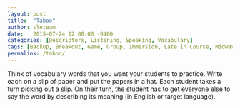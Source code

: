 ```yaml
---
layout: post
title:  "Taboo"
author: sleteam
date:   2015-07-24 12:00:00 -0400
categories: [Descriptors, Listening, Speaking, Vocabulary]
tags: [Backup, Breakout, Game, Group, Immersion, Late in Course, Midway, Opening Activity, Review, Works for Tutoring]
permalink: /taboo/
---
```

Think of vocabulary words that you want your students to practice. Write each on a slip of paper and put the papers in a hat. Each student takes a turn picking out a slip. On their turn, the student has to get everyone else to say the word by describing its meaning (in English or target language).